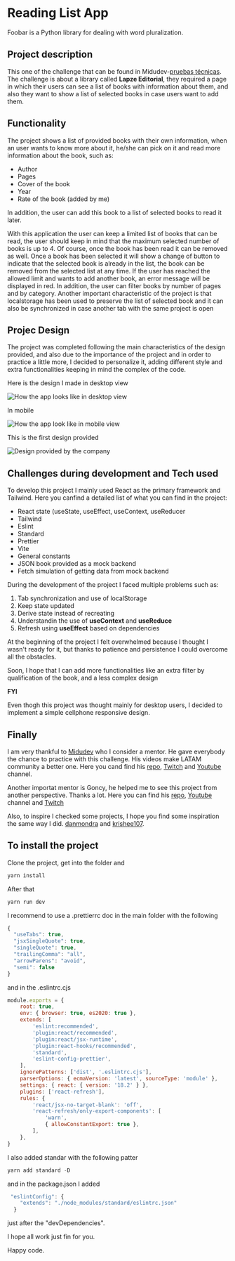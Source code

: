 # Reading List App

Foobar is a Python library for dealing with word pluralization.

## Project description

This one of the challenge that can be found in Midudev-[pruebas técnicas](https://github.com/midudev/pruebas-tecnicas/tree/main). The challenge is about a library called **Lapze Editorial**, they required a page in which their users can see a list of books with information about them, and also they want to show a list of selected books in case users want to add them.

## Functionality

The project shows a list of provided books with their own information, when an user wants to know more about it, he/she can pick on it and read more information about the book, such as:

- Author
- Pages
- Cover of the book
- Year
- Rate of the book (added by me)

In addition, the user can add this book to a list of selected books to read it later.

With this application the user can keep a limited list of books that can be read, the user should keep in mind that the maximum selected number of books is up to 4. Of course, once the book has been read it can be removed as well. Once a book has been selected it will show a change of button to indicate that the selected book is already in the list, the book can be removed from the selected list at any time. If the user has reached the allowed limit and wants to add another book, an error message will be displayed in red. In addition, the user can filter books by number of pages and by category. Another important characteristic of the project is that localstorage has been used to preserve the list of selected book and it can also be synchronized in case another tab with the same project is open

## Projec Design

The project was completed following the main characteristics of the design provided, and also due to the importance of the project and in order to practice a little more, I decided to personalize it, adding different style and extra functionalities keeping in mind the complex of the code.

Here is the design I made in desktop view

![How the app looks like in desktop view](./src/assets/full-screen.png)

In mobile

![How the app look like in mobile view](./src/assets/mobile.png)

This is the first design provided

![Design provided by the company](./src/assets/first-design.jpg)



## Challenges during development and Tech used

To develop this project I mainly used React as the primary framework and Tailwind. Here you canfind a detailed list of what you can find in the project:

- React state (useState, useEffect, useContext, useReducer
- Tailwind
- Eslint
- Standard
- Prettier
- Vite
- General constants
- JSON book provided as a mock backend
- Fetch simulation of getting data from mock backend

During the development of the project I faced multiple problems such as:

1. Tab synchronization and use of localStorage
2. Keep state updated
3. Derive state instead of recreating
4. Understandin the use of **useContext** and **useReduce**
5. Refresh using **useEffect** based on dependencies

At the beginning of the project I felt overwhelmed because I thought I wasn't ready for it, but thanks to patience and persistence I could overcome all the obstacles.

Soon, I hope that I can add more functionalities like an extra filter by qualification of the book, and a less complex design

**FYI**

Even thogh this project was thought mainly for desktop users, I decided to implement a simple cellphone responsive design.

## Finally

I am very thankful to [Midudev](https://midu.dev/) who I consider a mentor. He gave everybody the chance to practice with this challenge. His videos make LATAM community a better one. Here you cand find his [repo](https://github.com/midudev), [Twitch](https://www.twitch.tv/midudev) and [Youtube](https://www.youtube.com/@midulive) channel.

Another importat mentor is Goncy, he helped me to see this project from another perspective. Thanks a lot.
Here you can find his [repo](https://github.com/goncy), [Youtube](https://www.youtube.com/@goncypozzo) channel and [Twitch](https://www.twitch.tv/goncypozzo)

Also, to inspire I checked some projects, I hope you find some inspiration the same way I did.
[danmondra](https://github.com/danmondra) and [krishee107](https://github.com/krishee107).

## To install the project

Clone the project, get into the folder and

```javascript
yarn install
```

After that

```javascript
yarn run dev
```

I recommend to use a .prettierrc doc in the main folder with the following

```javascript
{
  "useTabs": true,
  "jsxSingleQuote": true,
  "singleQuote": true,
  "trailingComma": "all",
  "arrowParens": "avoid",
  "semi": false
}

```

and in the .eslintrc.cjs

```javascript
module.exports = {
	root: true,
	env: { browser: true, es2020: true },
	extends: [
		'eslint:recommended',
		'plugin:react/recommended',
		'plugin:react/jsx-runtime',
		'plugin:react-hooks/recommended',
		'standard',
		'eslint-config-prettier',
	],
	ignorePatterns: ['dist', '.eslintrc.cjs'],
	parserOptions: { ecmaVersion: 'latest', sourceType: 'module' },
	settings: { react: { version: '18.2' } },
	plugins: ['react-refresh'],
	rules: {
		'react/jsx-no-target-blank': 'off',
		'react-refresh/only-export-components': [
			'warn',
			{ allowConstantExport: true },
		],
	},
}
```

I also added standar with the following patter

```javascript
yarn add standard -D
```

and in the package.json I added

```javascript
 "eslintConfig": {
    "extends": "./node_modules/standard/eslintrc.json"
  }
```

just after the "devDependencies".

I hope all work just fin for you.

Happy code.
